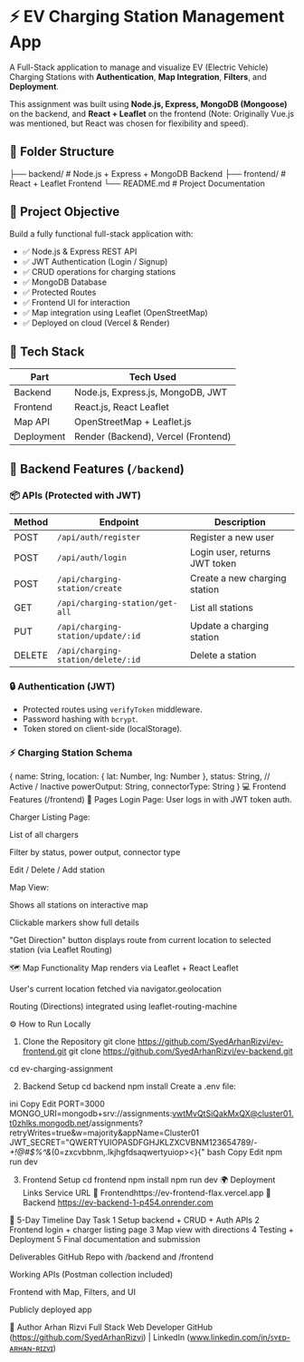 # ⚡ EV Charging Station Management App

A Full-Stack application to manage and visualize EV (Electric Vehicle) Charging Stations with **Authentication**, **Map Integration**, **Filters**, and **Deployment**.

This assignment was built using **Node.js, Express, MongoDB (Mongoose)** on the backend, and **React + Leaflet** on the frontend (Note: Originally Vue.js was mentioned, but React was chosen for flexibility and speed).


## 📁 Folder Structure

├── backend/ # Node.js + Express + MongoDB Backend
├── frontend/ # React + Leaflet Frontend
└── README.md # Project Documentation


## 🎯 Project Objective

Build a fully functional full-stack application with:

- ✅ Node.js & Express REST API
- ✅ JWT Authentication (Login / Signup)
- ✅ CRUD operations for charging stations
- ✅ MongoDB Database
- ✅ Protected Routes
- ✅ Frontend UI for interaction
- ✅ Map integration using Leaflet (OpenStreetMap)
- ✅ Deployed on cloud (Vercel & Render)

## 🚀 Tech Stack

| Part         | Tech Used                         |
|--------------|-----------------------------------|
| Backend      | Node.js, Express.js, MongoDB, JWT |
| Frontend     | React.js, React Leaflet           |
| Map API      | OpenStreetMap + Leaflet.js        |
| Deployment   | Render (Backend), Vercel (Frontend) |

## 🔐 Backend Features (`/backend`)

### 📦 APIs (Protected with JWT)

| Method | Endpoint                           | Description                      |
|--------|------------------------------------|----------------------------------|
| POST   | `/api/auth/register`               | Register a new user              |
| POST   | `/api/auth/login`                  | Login user, returns JWT token    |
| POST   | `/api/charging-station/create`     | Create a new charging station    |
| GET    | `/api/charging-station/get-all`    | List all stations                |
| PUT    | `/api/charging-station/update/:id` | Update a charging station        |
| DELETE | `/api/charging-station/delete/:id` | Delete a station                 |

### 🔒 Authentication (JWT)

- Protected routes using `verifyToken` middleware.
- Password hashing with `bcrypt`.
- Token stored on client-side (localStorage).

### ⚡ Charging Station Schema

{
  name: String,
  location: {
    lat: Number,
    lng: Number
  },
  status: String, // Active / Inactive
  powerOutput: String,
  connectorType: String
}
💻 Frontend Features (/frontend)
📌 Pages
Login Page: User logs in with JWT token auth.

Charger Listing Page:

List of all chargers

Filter by status, power output, connector type

Edit / Delete / Add station

Map View:

Shows all stations on interactive map

Clickable markers show full details

"Get Direction" button displays route from current location to selected station (via Leaflet Routing)

🗺️ Map Functionality
Map renders via Leaflet + React Leaflet

User's current location fetched via navigator.geolocation

Routing (Directions) integrated using leaflet-routing-machine

⚙️ How to Run Locally
1. Clone the Repository
git clone https://github.com/SyedArhanRizvi/ev-frontend.git 
git clone https://github.com/SyedArhanRizvi/ev-backend.git

cd ev-charging-assignment


2. Backend Setup
cd backend
npm install
Create a .env file:

ini
Copy
Edit
PORT=3000
MONGO_URI=mongodb+srv://assignments:vwtMvQtSiQakMxQX@cluster01.t0zhlks.mongodb.net/assignments?retryWrites=true&w=majority&appName=Cluster01
JWT_SECRET="QWERTYUIOPASDFGHJKLZXCVBNM123654789/*-+!@#$%^&*(0=zxcvbbnm,.lkjhgfdsaqwertyuiop><}{"
bash
Copy
Edit
npm run dev


3. Frontend Setup
cd frontend
npm install
npm run dev
🌍 Deployment Links
Service	URL
🔗 Frontendhttps://ev-frontend-flax.vercel.app
🔗 Backend	https://ev-backend-1-p454.onrender.com

📆 5-Day Timeline
Day	Task
1	Setup backend + CRUD + Auth APIs
2	Frontend login + charger listing page
3	Map view with directions
4	Testing + Deployment
5	Final documentation and submission

Deliverables
 GitHub Repo with /backend and /frontend

 Working APIs (Postman collection included)

 Frontend with Map, Filters, and UI

 Publicly deployed app

🙌 Author
Arhan Rizvi
Full Stack Web Developer
GitHub (https://github.com/SyedArhanRizvi) | LinkedIn (www.linkedin.com/in/ꜱʏᴇᴅ-ᴀʀʜᴀɴ-ʀɪᴢᴠɪ)

